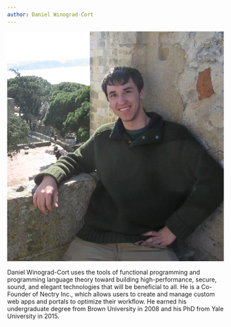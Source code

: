 ```yaml
---
author: Daniel Winograd-Cort
---
```


<center><img class="frontimage" src="/images/Dan_on_castle.jpg" alt=""/></center>

Daniel Winograd-Cort uses the tools of functional programming and programming language theory toward building high-performance, secure, sound, and elegant technologies that will be beneficial to all.  He is a Co-Founder of Nectry Inc., which allows users to create and manage custom web apps and portals to optimize their workflow.  He earned his undergraduate degree from Brown University in 2008 and his PhD from Yale University in 2015.
